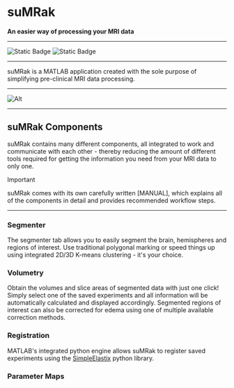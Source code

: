 # suMRak

<b> An easier way of processing your MRI data </b>

------------------------------------------------------------------------

![Static Badge](https://img.shields.io/badge/MATLAB-R2023a-orange) ![Static Badge](https://img.shields.io/badge/python-3.9-blue)

------------------------------------------------------------------------

suMRak is a MATLAB application created with the sole purpose of simplifying pre-clinical MRI data processing.

------------------------------------------------------------------------

![Alt](https://repobeats.axiom.co/api/embed/0aede456283b07c3549addaf43a23a760de55048.svg "Repobeats analytics image")

------------------------------------------------------------------------

 ## suMRak Components

suMRak contains many different components, all integrated to work and communicate with each other - thereby reducing the amount of different tools required for getting the information you need from your MRI data to only one.
> [!IMPORTANT]
> suMRak comes with its own carefully written [MANUAL], which explains all of the components in detail and provides recommended workflow steps.

 ------------------------------------------------------------------------

 ### Segmenter

The segmenter tab allows you to easily segment the brain, hemispheres and regions of interest. Use traditional polygonal marking or speed things up using integrated 2D/3D K-means 
clustering - it's your choice.

### Volumetry

Obtain the volumes and slice areas of segmented data with just one click! Simply select one of the saved experiments and all information will be automatically calculated and
displayed accordingly. Segmented regions of interest can also be corrected for edema using one of multiple available correction methods.

### Registration
 
MATLAB's integrated python engine allows suMRak to register saved experiments using the [SimpleElastix](https://simpleelastix.github.io/) python library.

### Parameter Maps

